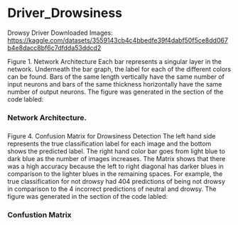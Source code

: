 # Driver_Drowsiness

Drowsy Driver Downloaded Images:
  https://kaggle.com/datasets/3559143cb4c4bbedfe39f4dabf50f5ce8dd067b4e8dacc8bf6c7dfdda53ddcd2


Figure 1. Network Architecture
Each bar represents a singular layer in the network. Underneath the bar graph, the label for each of the different colors can be found. Bars of the same length vertically have the same number of input neurons and bars of the same thickness horizontally have the same number of output neurons. The figure was generated in the section of the code labled: 
### Network Architecture. ###


###


Figure 4. Confusion Matrix for Drowsiness Detection
The left hand side represents the true classification label for each image and the bottom shows the predicted label. The right hand color bar goes from light blue to dark blue as the number of images increases. The Matrix shows that there was a high accuracy because the left to right diagonal has darker blues in comparison to the lighter blues in the remaining spaces. For example, the true classification for not drowsy had 404 predictions of being not drowsy in comparison to the 4 incorrect predictions of neutral and drowsy. The figure was generated in the section of the code labled: 
### Confustion Matrix ###




